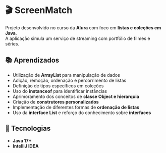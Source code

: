 # 🎬 ScreenMatch

Projeto desenvolvido no curso da **Alura** com foco em **listas e coleções em Java**.  
A aplicação simula um serviço de streaming com portfólio de filmes e séries.

## 📚 Aprendizados

- Utilização de **ArrayList** para manipulação de dados  
- Adição, remoção, ordenação e percorrimento de listas  
- Definição de tipos específicos em coleções  
- Uso do **instanceof** para identificar instâncias  
- Aprimoramento dos conceitos de **classe Object e hierarquia**  
- Criação de **construtores personalizados**  
- Implementação de diferentes formas de **ordenação de listas**  
- Uso da **interface List** e reforço do conhecimento sobre **interfaces**  

## 🚀 Tecnologias

- **Java 17+**
- **IntelliJ IDEA**
